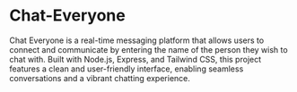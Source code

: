 # Chat-Everyone
Chat Everyone is a real-time messaging platform that allows users to connect and communicate by entering the name of the person they wish to chat with. Built with Node.js, Express, and Tailwind CSS, this project features a clean and user-friendly interface, enabling seamless conversations and a vibrant chatting experience.
